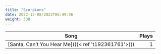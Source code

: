 ```yaml
---
title: "Scorpions"
date: 2022-12-08/2022T06:49:46
weight: 338
---
```




 Song | Plays 
----- | -----:
[Santa, Can’t You Hear Me]({{< ref 't192361761'>}}) | 1
